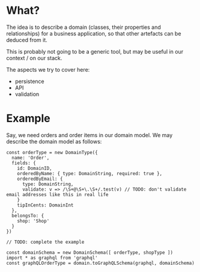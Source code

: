 # What?

The idea is to describe a domain (classes, their properties and relationships)
for a business application, so that other artefacts can be deduced from it.

This is probably not going to be a generic tool, but may be useful in our
context / on our stack.

The aspects we try to cover here:

- persistence
- API
- validation

# Example

Say, we need orders and order items in our domain model. We may describe the
domain model as follows:

```
const orderType = new DomainType({
  name: 'Order',
  fields: {
    id: DomainID,
    orderedByName: { type: DomainString, required: true },
    orderedByEmail: {
      type: DomainString,
      validate: v => /\S+@\S+\.\S+/.test(v) // TODO: don't validate email addresses like this in real life
    }
    tipInCents: DomainInt
  },
  belongsTo: {
    shop: 'Shop'
  }
})

// TODO: complete the example

const domainSchema = new DomainSchema([ orderType, shopType ])
import * as graphql from 'graphql'
const graphQLOrderType = domain.toGraphQLSchema(graphql, domainSchema)

```
